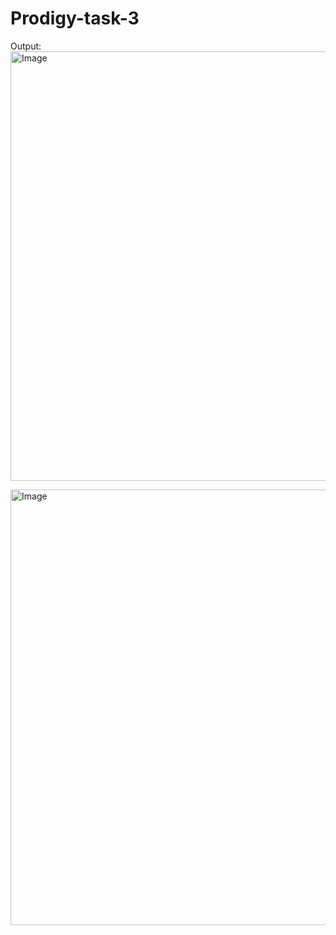 # Prodigy-task-3
Output:
<img width="1177" height="687" alt="Image" src="https://github.com/user-attachments/assets/42694c13-f409-48f8-b9cb-f0dcb6f36077" />

<img width="1246" height="697" alt="Image" src="https://github.com/user-attachments/assets/8c123375-85af-4761-909e-b0e6d4de84c4" />
